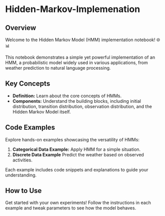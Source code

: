 # Hidden-Markov-Implemenation

## Overview
Welcome to the Hidden Markov Model (HMM) implementation notebook! 🌐📊

This notebook demonstrates a simple yet powerful implementation of an HMM, a probabilistic model widely used in various applications, from weather prediction to natural language processing.

## Key Concepts
- **Definition:** Learn about the core concepts of HMMs.
- **Components:** Understand the building blocks, including initial distribution, transition distribution, observation distribution, and the Hidden Markov Model itself.

## Code Examples
Explore hands-on examples showcasing the versatility of HMMs:
1. **Categorical Data Example:** Apply HMM for a simple situation.
2. **Discrete Data Example** Predict the weather based on observed activities.


Each example includes code snippets and explanations to guide your understanding.

## How to Use
Get started with your own experiments! Follow the instructions in each example and tweak parameters to see how the model behaves.
